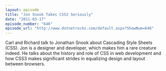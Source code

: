 ```yaml
---
layout: episode
title: "Jon Snook Takes CSS3 Seriously"
date: "2011-03-17"
episode_number: "646"
episode_url: "http://www.dotnetrocks.com/default.aspx?ShowNum=646"
---
```


Carl and Richard talk to Jonathan Snook about Cascading Style Sheets (CSS). Jon is a designer and developer, which makes him a rare creature indeed. He talks about the history and role of CSS in web development and how CSS3 makes significant strides in equalizing design and layout between browsers. 
